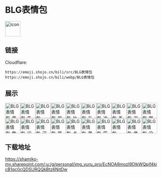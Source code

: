 # BLG表情包
<img src="https://emoji.shojo.cn/bili/src/BLG表情包/icon.png" width="50" height="50" alt="icon">

## 链接
Cloudflare:
```
https://emoji.shojo.cn/bili/src/BLG表情包
https://emoji.shojo.cn/bili/webp/BLG表情包
```
## 展示
<img src="https://emoji.shojo.cn/bili/src/BLG表情包/BLG表情包-膏膏不困.png" width="50" height="50" alt="BLG表情包-膏膏不困"><img src="https://emoji.shojo.cn/bili/src/BLG表情包/BLG表情包-先打脸上的.png" width="50" height="50" alt="BLG表情包-先打脸上的"><img src="https://emoji.shojo.cn/bili/src/BLG表情包/BLG表情包-SO？.png" width="50" height="50" alt="BLG表情包-SO？"><img src="https://emoji.shojo.cn/bili/src/BLG表情包/BLG表情包-弱爆.png" width="50" height="50" alt="BLG表情包-弱爆"><img src="https://emoji.shojo.cn/bili/src/BLG表情包/BLG表情包-比心.png" width="50" height="50" alt="BLG表情包-比心"><img src="https://emoji.shojo.cn/bili/src/BLG表情包/BLG表情包-升天.png" width="50" height="50" alt="BLG表情包-升天"><img src="https://emoji.shojo.cn/bili/src/BLG表情包/BLG表情包-冲冲冲.png" width="50" height="50" alt="BLG表情包-冲冲冲"><img src="https://emoji.shojo.cn/bili/src/BLG表情包/BLG表情包-币.png" width="50" height="50" alt="BLG表情包-币"><img src="https://emoji.shojo.cn/bili/src/BLG表情包/BLG表情包-刀了.png" width="50" height="50" alt="BLG表情包-刀了"><img src="https://emoji.shojo.cn/bili/src/BLG表情包/BLG表情包-困.png" width="50" height="50" alt="BLG表情包-困"><img src="https://emoji.shojo.cn/bili/src/BLG表情包/BLG表情包-歇了.png" width="50" height="50" alt="BLG表情包-歇了"><img src="https://emoji.shojo.cn/bili/src/BLG表情包/BLG表情包-问号脸.png" width="50" height="50" alt="BLG表情包-问号脸"><img src="https://emoji.shojo.cn/bili/src/BLG表情包/BLG表情包-沉默手机.png" width="50" height="50" alt="BLG表情包-沉默手机"><img src="https://emoji.shojo.cn/bili/src/BLG表情包/BLG表情包-哭哭.png" width="50" height="50" alt="BLG表情包-哭哭"><img src="https://emoji.shojo.cn/bili/src/BLG表情包/BLG表情包-点赞.png" width="50" height="50" alt="BLG表情包-点赞"><img src="https://emoji.shojo.cn/bili/src/BLG表情包/BLG表情包-灵魂出窍.png" width="50" height="50" alt="BLG表情包-灵魂出窍"><img src="https://emoji.shojo.cn/bili/src/BLG表情包/BLG表情包-窒息.png" width="50" height="50" alt="BLG表情包-窒息"><img src="https://emoji.shojo.cn/bili/src/BLG表情包/BLG表情包-BLG加油.png" width="50" height="50" alt="BLG表情包-BLG加油"><img src="https://emoji.shojo.cn/bili/src/BLG表情包/BLG表情包-堡门.png" width="50" height="50" alt="BLG表情包-堡门"><img src="https://emoji.shojo.cn/bili/src/BLG表情包/BLG表情包-没事儿吧.png" width="50" height="50" alt="BLG表情包-没事儿吧">

## 下载地址

https://shamiko-my.sharepoint.com/:u:/g/personal/img_yuru_pro/EcNOA8mozI9DlkWQpif4kicB1qc0cQDSURQQkBtz6NitDw